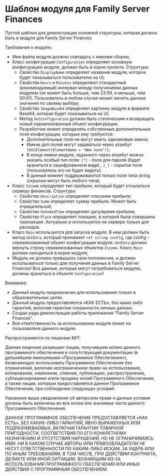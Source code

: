 # Шаблон модуля для Family Server Finances

Пустой шаблон для демонстрации основной структуры, которая должна быть в модуле для Family Server Finances

Требования к модулю:
* Имя файла модуля должно совпадать с именем сборки;
* Класс конфигурации `Configuration` определяет основную конфигурацию модуля, должен быть в корне проекта.
Структура:
  + Свойство `DisplayName` определяет название модуля, которое будет показываться пользователю на UI;
  + Свойства `Hours` и `Minutes` определяют стандартный (рекомендуемый) интервал между получениями данных модулем (не может быть больше, чем 23:59, и меньше, чем 00:01). Пользователь в любом случае может менять данные значения по своему выбору;
  + Свойство `ImageBase64` определяет картинку модуля в формате Base64, которая будет показываться на UI;
  + Метод `GetConfiguration` должен быть статическим и возвращать новый сериализованный объект конфигурации.
  + Разработчик может определять собственные дополнительные поля конфигурации, которые ему требуются:
    - Дополнительные поля не могут иметь одинаковые имена;
    - Имена доп.полей могут задаваться через атрибут `[XmlElement(ElementName = "Имя поля")]`;
    - В конце имени модуля, заданного через атрибут можно указать особый тип поля: `[*]` - поле для пароля (будет храниться в зашифрованном виде) , `[_]` - скрытое поле (пользователь его не будет видеть);
    - В данный момент поддерживаются только поля типа string (скрытые могут быть любого типа).
* Класс `Income` определяет тип прибыли, который будет отсылаться серверу финансов.
Структура:
  + Свойство `Description` определяет описание прибыли;
  + Свойство `Summ` определяет сумму прибыли. Может быть отрицательной;
  + Свойство `DateAndTime` определяет дату/время прибыли;
  + Свойство `Place` определяет локацию, в которой была совершена транзакция. Актуально и используется на сервере только для расходов.
* Класс `Main` используется для запуска модуля. В нем должен быть метод `GetData`, который принимает `ref string config`, где config - сериализованный объект конфигурации модуля. `GetData` должен вернуть строку сериализованных объектов `Income`. Класс `Main` должен находиться в корне модуля;
* Модуль не должен превышать свои полномочия, и должен испольоваться только для получения данных в Family Server Finances! Все данные, которые могут потребоваться модулю, должны храниться в объекте `Configuration`!

Внимание:
  * Данный модуль предназначен для использования только в образовательных целях.
  * Данный модуль предоставляется «КАК ЕСТЬ», без каких либо гарантий, включая гарантии сохранности личных данных. 
  * Создан ради демонстрации работы приложения "Family Server Finances".
  * Вся ответственность за использование модуля лежит на пользователе данного модуля.

Распространяется по лицензии MIT:

Данная лицензия разрешает лицам, получившим копию данного программного обеспечения и сопутствующей документации (в дальнейшем именуемыми «Программное Обеспечение»), безвозмездно использовать Программное Обеспечение без ограничений, включая неограниченное право на использование, копирование, изменение, слияние, публикацию, распространение, сублицензирование и/или продажу копий Программного Обеспечения, а также лицам, которым предоставляется данное Программное Обеспечение, при соблюдении следующих условий:

Указанное выше уведомление об авторском праве и данные условия должны быть включены во все копии или значимые части данного Программного Обеспечения.

ДАННОЕ ПРОГРАММНОЕ ОБЕСПЕЧЕНИЕ ПРЕДОСТАВЛЯЕТСЯ «КАК ЕСТЬ», БЕЗ КАКИХ-ЛИБО ГАРАНТИЙ, ЯВНО ВЫРАЖЕННЫХ ИЛИ ПОДРАЗУМЕВАЕМЫХ, ВКЛЮЧАЯ ГАРАНТИИ ТОВАРНОЙ ПРИГОДНОСТИ, СООТВЕТСТВИЯ ПО ЕГО КОНКРЕТНОМУ НАЗНАЧЕНИЮ И ОТСУТСТВИЯ НАРУШЕНИЙ, НО НЕ ОГРАНИЧИВАЯСЬ ИМИ. НИ В КАКОМ СЛУЧАЕ АВТОРЫ ИЛИ ПРАВООБЛАДАТЕЛИ НЕ НЕСУТ ОТВЕТСТВЕННОСТИ ПО КАКИМ-ЛИБО ИСКАМ, ЗА УЩЕРБ ИЛИ ПО ИНЫМ ТРЕБОВАНИЯМ, В ТОМ ЧИСЛЕ, ПРИ ДЕЙСТВИИ КОНТРАКТА, ДЕЛИКТЕ ИЛИ ИНОЙ СИТУАЦИИ, ВОЗНИКШИМ ИЗ-ЗА ИСПОЛЬЗОВАНИЯ ПРОГРАММНОГО ОБЕСПЕЧЕНИЯ ИЛИ ИНЫХ ДЕЙСТВИЙ С ПРОГРАММНЫМ ОБЕСПЕЧЕНИЕМ. 
